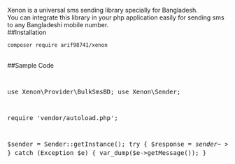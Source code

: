 Xenon is a universal sms sending library specially for Bangladesh. <br> You can integrate this library in your php application easily for sending sms to any Bangladeshi mobile number.
<br>
##Installation
```
composer require arif98741/xenon
```
<br>
##Sample Code
<br>
<pre>

use Xenon\Provider\BulkSmsBD;
use Xenon\Sender;


require 'vendor/autoload.php';


$sender = Sender::getInstance();
try {
$response = $sender->selectProvider(BulkSmsBD::class)
->setConfig(['username' => '017555', 'password' => 'XXXXX'])
->setMessage('hello')
->setMobile('017XXXXXXX')
->send();
var_dump($response);
} catch (Exception $e) {
var_dump($e->getMessage());
}

</pre>
